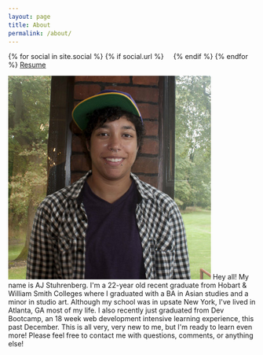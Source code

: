 ```yaml
---
layout: page
title: About
permalink: /about/
---
```


<div class="page-content">
  <div class="wrapper">
    {% for social in site.social %}
      {% if social.url %}
        <a class="icon-{{ social.icon }} social" href="{{ social.url }}">
          <i class="fa fa-{{ social.icon }}"></i>
        </a>
        &nbsp;&nbsp;&nbsp;
      {% endif %}
    {% endfor %}
    <a href="https://drive.google.com/file/d/0BynilUjCLRF9MXFzX3FEdmlyX1U/view?usp=sharing" target="_blank">Resume</a>
  </div>
</div>

<p></p>

<img src="/assets/images/me.jpg" class="inline-blog-img">
Hey all! My name is AJ Stuhrenberg. I'm a 22-year old recent graduate from Hobart & William Smith Colleges where I graduated with a BA in Asian studies and a minor in studio art. Although my school was in upsate New York, I've lived in Atlanta, GA most of my life. I also recently just graduated from Dev Bootcamp, an 18 week web development intensive learning experience, this past December. This is all very, very new to me, but I'm ready to learn even more! Please feel free to contact me with questions, comments, or anything else!